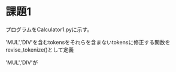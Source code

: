 # 課題1
プログラムをCalculator1.pyに示す。

'MUL','DIV'を含むtokensをそれらを含まないtokensに修正する関数をrevise_tokenize()として定義

'MUL','DIV'が
